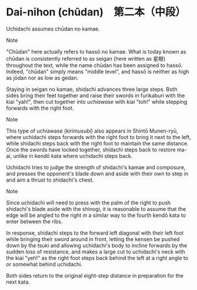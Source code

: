 # Dai-nihon (chūdan)　第二本（中段）

Uchidachi assumes chūdan no kamae.

> [!NOTE]
> "Chūdan" here actually refers to hassō no kamae. What is today known as chūdan is consistently referred to as seigan (here written as 星眼) throughout the text, while the name chūdan has been assigned to hassō. Indeed, "chūdan" simply means "middle level", and hassō is neither as high as jōdan nor as low as gedan.

Staying in seigan no kamae, shidachi advances three large steps. Both sides bring their feet together and raise their swords in furikaburi with the kiai "yah!", then cut together into *uchiawase* with kiai "toh!" while stepping forwards with the right foot.

> [!NOTE]
> This type of uchiawase (*kirimusubi*) also appears in Shintō Munen-ryū, where uchidachi steps forwards with the right foot to bring it next to the left, while shidachi steps back with the right foot to maintain the same distance. Once the swords have locked together, shidachi steps back to restore ma-ai, unlike in kendō kata where uchidachi steps back.

Uchidachi tries to judge the strength of shidachi's kamae and composure, and presses the opponent's blade down and aside with their own to step in and aim a thrust to shidachi's chest.

> [!NOTE]
> Since uchidachi will need to press with the palm of the right to push shidachi's blade aside with the shinogi, it is reasonable to assume that the edge will be angled to the right in a similar way to the fourth kendō kata to enter between the ribs.

In response, shidachi steps to the forward left diagonal with their left foot while bringing their sword around in front, letting the kensen be pushed down by the tsuki and allowing uchidachi's body to incline forwards by the sudden loss of resistance, and makes a large cut to uchidachi's neck with the kiai "yeh!" as the right foot steps back behind the left at a right angle to or somewhat behind uchidachi.

Both sides return to the original eight-step distance in preparation for the next kata.
